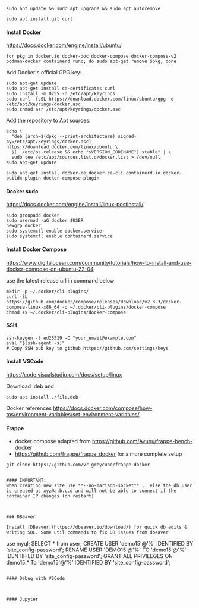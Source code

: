 ```
sudo apt update && sudo apt upgrade && sudo apt autoremove

sudo apt install git curl
```

#### Install Docker

https://docs.docker.com/engine/install/ubuntu/

```
for pkg in docker.io docker-doc docker-compose docker-compose-v2 podman-docker containerd runc; do sudo apt-get remove $pkg; done
```
Add Docker's official GPG key:
```
sudo apt-get update
sudo apt-get install ca-certificates curl
sudo install -m 0755 -d /etc/apt/keyrings
sudo curl -fsSL https://download.docker.com/linux/ubuntu/gpg -o /etc/apt/keyrings/docker.asc
sudo chmod a+r /etc/apt/keyrings/docker.asc
```
Add the repository to Apt sources:
```
echo \
  "deb [arch=$(dpkg --print-architecture) signed-by=/etc/apt/keyrings/docker.asc] https://download.docker.com/linux/ubuntu \
  $(. /etc/os-release && echo "$VERSION_CODENAME") stable" | \
  sudo tee /etc/apt/sources.list.d/docker.list > /dev/null
sudo apt-get update	

sudo apt-get install docker-ce docker-ce-cli containerd.io docker-buildx-plugin docker-compose-plugin
```

#### Dcoker sudo
https://docs.docker.com/engine/install/linux-postinstall/
```
sudo groupadd docker
sudo usermod -aG docker $USER
newgrp docker
sudo systemctl enable docker.service
sudo systemctl enable containerd.service
```

#### Install Docker Compose
https://www.digitalocean.com/community/tutorials/how-to-install-and-use-docker-compose-on-ubuntu-22-04

use the latest release url in command below

```
mkdir -p ~/.docker/cli-plugins/
curl -SL https://github.com/docker/compose/releases/download/v2.3.3/docker-compose-linux-x86_64 -o ~/.docker/cli-plugins/docker-compose
chmod +x ~/.docker/cli-plugins/docker-compose
```

#### SSH
```
ssh-keygen -t ed25519 -C "your_email@example.com"
eval "$(ssh-agent -s)"
# Copy SSH pub key to github https://github.com/settings/keys
```


#### Install VSCode
https://code.visualstudio.com/docs/setup/linux

Download .deb and 
```
sudo apt install ./file.deb
```

Docker references
https://docs.docker.com/compose/how-tos/environment-variables/set-environment-variables/





#### Frappe 
- docker compose adapted from https://github.com/Avunu/frappe-bench-docker
- https://github.com/frappe/frappe_docker for a more complete setup



```
git clone https://github.com/vr-greycube/frappe-docker


#### IMPORTANT:
when creating new site use **--no-mariadb-socket** .. else the db user is created as xyz@a.b.c.d and will not be able to connect if the container IP changes (on restart)



### DBeaver

Install [DBeaver](https://dbeaver.io/download/) for quick db edits & writing SQL. Some util commands to fix DB issues from dbeaver
```
use myql;
SELECT * from user;
CREATE USER 'demo15'@'%' IDENTIFIED BY 'site_config-password';
RENAME USER 'DEMO15'@'%' TO 'demo15'@'%' IDENTIFIED BY 'site_config-password';
GRANT ALL PRIVILEGES ON demo15.* To 'demo15'@'%' IDENTIFIED BY 'site_config-password';
```

#### Debug with VSCode



#### Jupyter

